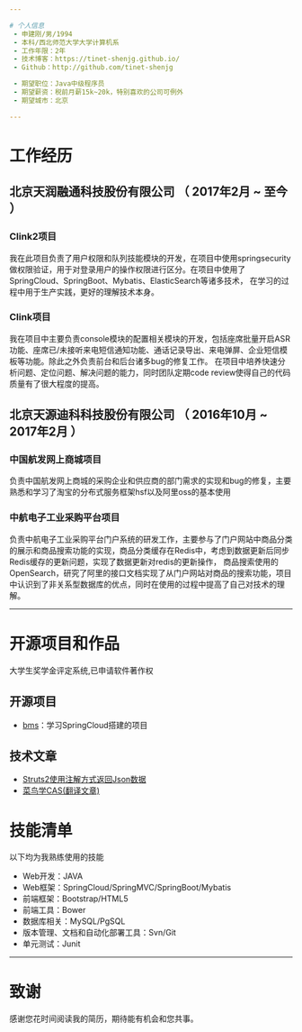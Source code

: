 ```yaml
---

# 个人信息
 - 申建刚/男/1994 
 - 本科/西北师范大学大学计算机系 
 - 工作年限：2年
 - 技术博客：https://tinet-shenjg.github.io/
 - Github：http://github.com/tinet-shenjg

 - 期望职位：Java中级程序员
 - 期望薪资：税前月薪15k~20k，特别喜欢的公司可例外
 - 期望城市：北京

---
```


# 工作经历

## 北京天润融通科技股份有限公司 （ 2017年2月 ~  至今 ）

### Clink2项目
我在此项目负责了用户权限和队列技能模块的开发，在项目中使用springsecurity做权限验证，用于对登录用户的操作权限进行区分。在项目中使用了SpringCloud、SpringBoot、Mybatis、ElasticSearch等诸多技术，
在学习的过程中用于生产实践，更好的理解技术本身。

### Clink项目
我在项目中主要负责console模块的配置相关模块的开发，包括座席批量开启ASR功能、座席已/未接听来电短信通知功能、通话记录导出、来电弹屏、企业短信模板等功能。除此之外负责前台和后台诸多bug的修复工作。
在项目中培养快速分析问题、定位问题、解决问题的能力，同时团队定期code review使得自己的代码质量有了很大程度的提高。

 
## 北京天源迪科科技股份有限公司 （ 2016年10月 ~ 2017年2月 ）

### 中国航发网上商城项目
负责中国航发网上商城的采购企业和供应商的部门需求的实现和bug的修复，主要熟悉和学习了淘宝的分布式服务框架hsf以及阿里oss的基本使用

### 中航电子工业采购平台项目
负责中航电子工业采购平台门户系统的研发工作，主要参与了门户网站中商品分类的展示和商品搜索功能的实现，商品分类缓存在Redis中，考虑到数据更新后同步Redis缓存的更新问题，实现了数据更新对redis的更新操作，
商品搜索使用的OpenSearch，研究了阿里的接口文档实现了从门户网站对商品的搜索功能，项目中认识到了非关系型数据库的优点，同时在使用的过程中提高了自己对技术的理解。


---

# 开源项目和作品
大学生奖学金评定系统,已申请软件著作权

## 开源项目

 - [bms](https://github.com/tinet-shenjg/bms)：学习SpringCloud搭建的项目

## 技术文章

- [Struts2使用注解方式返回Json数据](https://blog.csdn.net/Geek_Alex/article/details/78845532)
- [菜鸟学CAS(翻译文章)](https://blog.csdn.net/Geek_Alex/article/details/78735216)


# 技能清单

以下均为我熟练使用的技能

- Web开发：JAVA
- Web框架：SpringCloud/SpringMVC/SpringBoot/Mybatis
- 前端框架：Bootstrap/HTML5
- 前端工具：Bower
- 数据库相关：MySQL/PgSQL
- 版本管理、文档和自动化部署工具：Svn/Git
- 单元测试：Junit

---

# 致谢
感谢您花时间阅读我的简历，期待能有机会和您共事。
